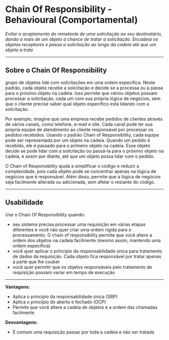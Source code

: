 # Chain Of Responsibility - Behavioural (Comportamental)

*Evitar o acoplamento do remetente de uma solicitação ao seu destinatário, dando a mais de um objeto a chance de tratar a solicitação. Encadeia os objetos receptores e passa a solicitação ao longo da cadeia até que um objeto a trate*

---

## Sobre o Chain Of Responsibility

grupo de objetos lide com solicitações em uma ordem específica. Neste padrão, cada objeto recebe a solicitação e decide se a processa ou a passa para o próximo objeto na cadeia. Isso permite que vários objetos possam processar a solicitação, cada um com sua própria lógica de negócios, sem que o cliente precise saber qual objeto específico está lidando com a solicitação.

Por exemplo, imagine que uma empresa recebe pedidos de clientes através de vários canais, como telefone, e-mail e site. Cada canal pode ter sua própria equipe de atendimento ao cliente responsável por processar os pedidos recebidos. Usando o padrão Chain of Responsibility, cada equipe pode ser representada por um objeto na cadeia. Quando um pedido é recebido, ele é passado para o primeiro objeto na cadeia. Esse objeto decide se pode lidar com a solicitação ou passá-la para o próximo objeto na cadeia, e assim por diante, até que um objeto possa lidar com o pedido.

O Chain of Responsibility ajuda a simplificar o código e reduzir a complexidade, pois cada objeto pode se concentrar apenas na lógica de negócios que é responsável. Além disso, permite que a lógica de negócios seja facilmente alterada ou adicionada, sem afetar o restante do código.

---

## Usabilidade

Use o Chain Of Responsibility quando:

- seu sistema precisa processar uma requisição em várias etapas diferentes e você não quer criar uma ordem rígida para o processamento. O chain of responsibility permite que você altere a ordem dos objetos na cadeia facilmente (mesmo assim, mantendo uma ordem específica)
- você quer aplicar o princípio da responsabilidade única para tratamento de dados da requisição. Cada objeto fica responsável por tratar apenas a parte que lhe couber
- você quer permitir que os objetos responsáveis pelo tratamento de requisição possam variar em tempo de execução

---

**Vantagens:**
- Aplica o princípio da responsabilidade única (SRP)
- Aplica o princípio do aberto e fechado (OCP)
- Permite que você altere a cadeia de objetos e a ordem das chamadas facilmente

**Desvantagens:**
- É comum uma requisição passar por toda a cadeia e não ser tratada
